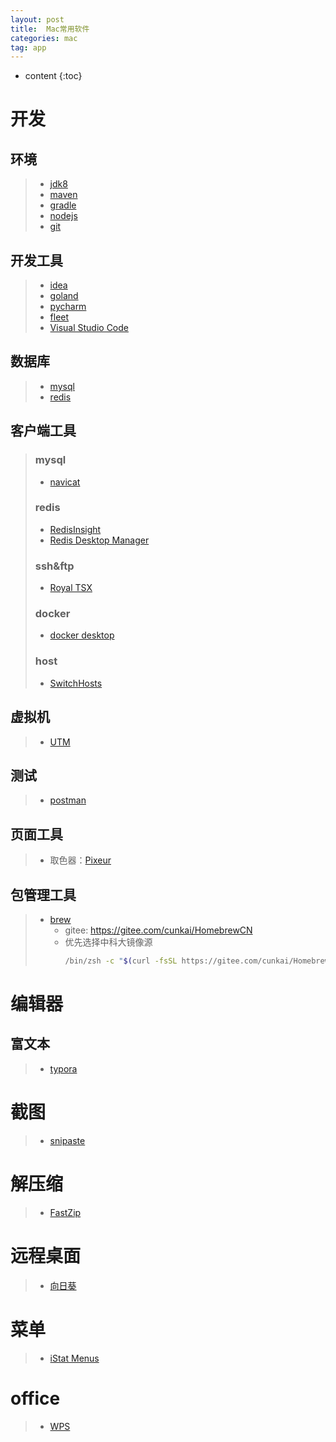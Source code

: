 ```yaml
---
layout: post
title:  Mac常用软件
categories: mac
tag: app
---
```



* content
{:toc}


# 开发

## 环境
> + <a href="https://www.oracle.com/java/technologies/downloads/#java8" target="_blank">jdk8</a>
> + <a href="https://maven.apache.org/download.cgi" target="_blank">maven</a>
> + <a href="https://gradle.org/releases/" target="_blank">gradle</a>
> + <a href="https://nodejs.org/en/download/" target="_blank">nodejs</a>
> + <a href="https://git-scm.com/download/mac" target="_blank">git</a>

## 开发工具
> + <a href="https://www.jetbrains.com.cn/idea/download/#section=mac" target="_blank">idea</a>
> + <a href="https://www.jetbrains.com.cn/go/download/#section=mac" target="_blank">goland</a>
> + <a href="https://www.jetbrains.com.cn/pycharm/download/#section=mac" target="_blank">pycharm</a>
> + <a href="https://www.jetbrains.com.cn/fleet/download/#section=mac" target="_blank">fleet</a>
> + <a href="https://code.visualstudio.com/Download" target="_blank">Visual Studio Code</a>

## 数据库
> + <a href="https://dev.mysql.com/downloads/mysql/" target="_blank">mysql</a>
> + <a href="https://redis.io/download/" target="_blank">redis</a>

## 客户端工具
> ### mysql
> + <a href="http://www.navicat.com.cn/download/navicat-premium#mac" target="_blank">navicat</a>
>
> ### redis
> + <a href="https://redis.com/redis-enterprise/redis-insight/" target="_blank">RedisInsight</a>
> + <a href="https://github.com/RedisInsight/RedisDesktopManager/releases" target="_blank">Redis Desktop Manager</a>
>
> ### ssh&ftp
> + <a href="https://www.royalapps.com/ts/mac/download" target="_blank">Royal TSX</a>
> 
> ### docker
> + <a href="https://www.docker.com/products/docker-desktop/" target="_blank">docker desktop</a>
> 
> ### host
> + <a href="https://www.macw.com/mac/3382.html" target="_blank">SwitchHosts</a>

## 虚拟机
> + <a href="https://mac.getutm.app/" target="_blank">UTM</a>

## 测试
> + <a href="https://www.postman.com/downloads/" target="_blank">postman</a>

## 页面工具
> + 取色器：<a href="https://apps.apple.com/cn/app/id1507890049" target="_blank">Pixeur</a>

## 包管理工具
> + <a href="https://brew.sh/index_zh-cn" target="_blank">brew</a>
>   + gitee: <a href="https://gitee.com/cunkai/HomebrewCN" target="_blank">https://gitee.com/cunkai/HomebrewCN</a>
>   + 优先选择中科大镜像源
>     ```sh
>     /bin/zsh -c "$(curl -fsSL https://gitee.com/cunkai/HomebrewCN/raw/master/Homebrew.sh)"
>     ```



# 编辑器

## 富文本
> + <a href="https://typora.io/#download" target="_blank">typora</a>


# 截图

> + <a href="https://zh.snipaste.com/" target="_blank">snipaste</a>


# 解压缩

> + <a href="https://apps.apple.com/cn/app/id1565629813" target="_blank">FastZip</a>


# 远程桌面

> + <a href="https://sunlogin.oray.com/download?categ=personal" target="_blank">向日葵</a>


# 菜单

> + <a href="https://bjango.com/mac/istatmenus/" target="_blank">iStat Menus</a>


# office

> + <a href="https://www.wps.cn/product/wpsmac/" target="_blank">WPS</a>

